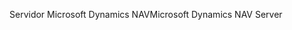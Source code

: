 <span data-ttu-id="7dde9-101">Servidor Microsoft Dynamics NAV</span><span class="sxs-lookup"><span data-stu-id="7dde9-101">Microsoft Dynamics NAV Server</span></span>